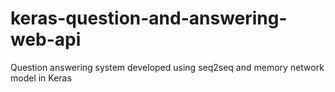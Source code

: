 # keras-question-and-answering-web-api

Question answering system developed using seq2seq and memory network model in Keras
